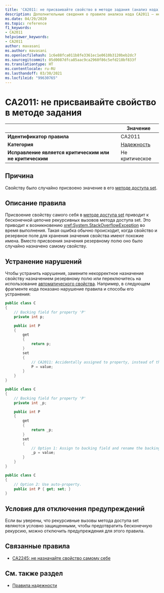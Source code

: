 ```yaml
---
title: 'CA2011: не присваивайте свойство в методе задания (анализ кода)'
description: Дополнительные сведения о правиле анализа кода CA2011 — не присваивайте свойство в методе задания
ms.date: 04/29/2020
ms.topic: reference
f1_keywords:
- CA2011
helpviewer_keywords:
- CA2011
author: mavasani
ms.author: mavasani
ms.openlocfilehash: 1c6e88fca011b8fe3361ec1e0610b3120beb2dc7
ms.sourcegitcommit: 05d0087dfca85aac9ca2960f86c5efd218bf833f
ms.translationtype: HT
ms.contentlocale: ru-RU
ms.lasthandoff: 03/30/2021
ms.locfileid: "99630765"
---
```

# <a name="ca2011-do-not-assign-property-within-its-setter"></a>CA2011: не присваивайте свойство в методе задания

| | Значение |
|-|-|
| **Идентификатор правила** |CA2011|
| **Категория** |[Надежность](reliability-warnings.md)|
| **Исправление является критическим или не критическим** |Не критическое|

## <a name="cause"></a>Причина

Свойству было случайно присвоено значение в его [методе доступа set](../../../csharp/programming-guide/classes-and-structs/using-properties.md#the-set-accessor).

## <a name="rule-description"></a>Описание правила

Присвоение свойству самого себя в [методе доступа set](../../../csharp/programming-guide/classes-and-structs/using-properties.md#the-set-accessor) приводит к бесконечной цепочке рекурсивных вызовов метода доступа set. Это приводит к возникновению <xref:System.StackOverflowException> во время выполнения. Такая ошибка обычно происходит, когда свойство и резервное поле для хранения значения свойства имеют похожие имена. Вместо присвоения значения резервному полю оно было случайно назначено самому свойству.

## <a name="how-to-fix-violations"></a>Устранение нарушений

Чтобы устранить нарушения, замените некорректное назначение свойству назначением резервному полю или переключитесь на использование [автоматического свойства](../../../csharp/programming-guide/classes-and-structs/auto-implemented-properties.md). Например, в следующем фрагменте кода показано нарушение правила и способы его устранения:

```csharp
public class C
{
    // Backing field for property 'P'
    private int p;

    public int P
    {
        get
        {
            return p;
        }
        set
        {
            // CA2011: Accidentally assigned to property, instead of the backing field.
            P = value;
        }
    }
}
```

```csharp
public class C
{
    // Backing field for property 'P'
    private int _p;

    public int P
    {
        get
        {
            return _p;
        }
        set
        {
            // Option 1: Assign to backing field and rename the backing field for clarity.
            _p = value;
        }
    }
}
```

```csharp
public class C
{
    // Option 2: Use auto-property.
    public int P { get; set; }
}
```

## <a name="when-to-suppress-warnings"></a>Условия для отключения предупреждений

Если вы уверены, что рекурсивные вызовы метода доступа set являются условно защищенными, чтобы предотвратить бесконечную рекурсию, можно отключить предупреждения для этого правила.

## <a name="related-rules"></a>Связанные правила

- [CA2245: не назначайте свойство самому себе](ca2245.md)

## <a name="see-also"></a>См. также раздел

- [Правила надежности](reliability-warnings.md)
